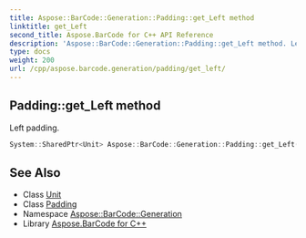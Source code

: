 ```yaml
---
title: Aspose::BarCode::Generation::Padding::get_Left method
linktitle: get_Left
second_title: Aspose.BarCode for C++ API Reference
description: 'Aspose::BarCode::Generation::Padding::get_Left method. Left padding in C++.'
type: docs
weight: 200
url: /cpp/aspose.barcode.generation/padding/get_left/
---
```

## Padding::get_Left method


Left padding.

```cpp
System::SharedPtr<Unit> Aspose::BarCode::Generation::Padding::get_Left() const
```

## See Also

* Class [Unit](../../unit/)
* Class [Padding](../)
* Namespace [Aspose::BarCode::Generation](../../)
* Library [Aspose.BarCode for C++](../../../)
